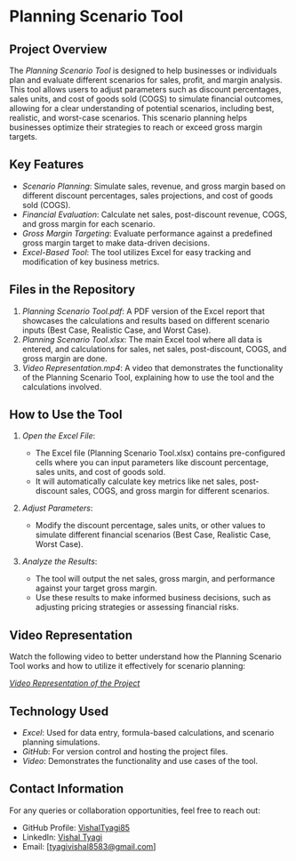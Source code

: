 # Planning Scenario Tool

## Project Overview
The *Planning Scenario Tool* is designed to help businesses or individuals plan and evaluate different scenarios for sales, profit, and margin analysis. This tool allows users to adjust parameters such as discount percentages, sales units, and cost of goods sold (COGS) to simulate financial outcomes, allowing for a clear understanding of potential scenarios, including best, realistic, and worst-case scenarios. This scenario planning helps businesses optimize their strategies to reach or exceed gross margin targets.

## Key Features
- *Scenario Planning*: Simulate sales, revenue, and gross margin based on different discount percentages, sales projections, and cost of goods sold (COGS).
- *Financial Evaluation*: Calculate net sales, post-discount revenue, COGS, and gross margin for each scenario.
- *Gross Margin Targeting*: Evaluate performance against a predefined gross margin target to make data-driven decisions.
- *Excel-Based Tool*: The tool utilizes Excel for easy tracking and modification of key business metrics.

## Files in the Repository
1. *Planning Scenario Tool.pdf*: A PDF version of the Excel report that showcases the calculations and results based on different scenario inputs (Best Case, Realistic Case, and Worst Case).
2. *Planning Scenario Tool.xlsx*: The main Excel tool where all data is entered, and calculations for sales, net sales, post-discount, COGS, and gross margin are done.
3. *Video Representation.mp4*: A video that demonstrates the functionality of the Planning Scenario Tool, explaining how to use the tool and the calculations involved.

## How to Use the Tool
1. *Open the Excel File*:
   - The Excel file (Planning Scenario Tool.xlsx) contains pre-configured cells where you can input parameters like discount percentage, sales units, and cost of goods sold.
   - It will automatically calculate key metrics like net sales, post-discount sales, COGS, and gross margin for different scenarios.

2. *Adjust Parameters*:
   - Modify the discount percentage, sales units, or other values to simulate different financial scenarios (Best Case, Realistic Case, Worst Case).

3. *Analyze the Results*:
   - The tool will output the net sales, gross margin, and performance against your target gross margin.
   - Use these results to make informed business decisions, such as adjusting pricing strategies or assessing financial risks.

## Video Representation
Watch the following video to better understand how the Planning Scenario Tool works and how to utilize it effectively for scenario planning:

[*Video Representation of the Project*](https://github.com/VishalTyagi85/Planning_Scenario_Tool/blob/main/Video%20Representation.mp4)

## Technology Used
- *Excel*: Used for data entry, formula-based calculations, and scenario planning simulations.
- *GitHub*: For version control and hosting the project files.
- *Video*: Demonstrates the functionality and use cases of the tool.

## Contact Information
For any queries or collaboration opportunities, feel free to reach out:
- GitHub Profile: [VishalTyagi85](https://github.com/VishalTyagi85)
- LinkedIn: [Vishal Tyagi](https://www.linkedin.com/in/vishal-tyagi00)
- Email: [tyagivishal8583@gmail.com]
